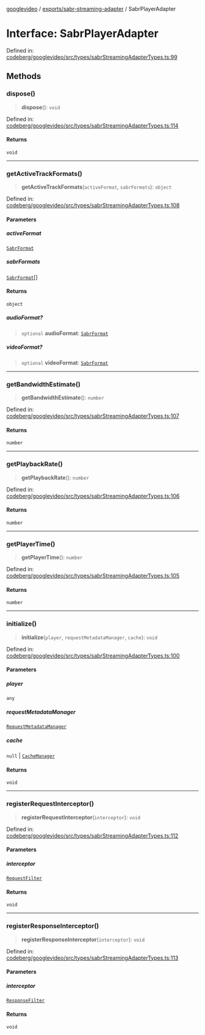 [googlevideo](../../../README.md) / [exports/sabr-streaming-adapter](../README.md) / SabrPlayerAdapter

# Interface: SabrPlayerAdapter

Defined in: [codeberg/googlevideo/src/types/sabrStreamingAdapterTypes.ts:99](https://github.com/LuanRT/googlevideo/blob/19854137cadaf49fd755394883dfd7fe5fdaba20/src/types/sabrStreamingAdapterTypes.ts#L99)

## Methods

### dispose()

> **dispose**(): `void`

Defined in: [codeberg/googlevideo/src/types/sabrStreamingAdapterTypes.ts:114](https://github.com/LuanRT/googlevideo/blob/19854137cadaf49fd755394883dfd7fe5fdaba20/src/types/sabrStreamingAdapterTypes.ts#L114)

#### Returns

`void`

***

### getActiveTrackFormats()

> **getActiveTrackFormats**(`activeFormat`, `sabrFormats`): `object`

Defined in: [codeberg/googlevideo/src/types/sabrStreamingAdapterTypes.ts:108](https://github.com/LuanRT/googlevideo/blob/19854137cadaf49fd755394883dfd7fe5fdaba20/src/types/sabrStreamingAdapterTypes.ts#L108)

#### Parameters

##### activeFormat

[`SabrFormat`](../../../types/shared/interfaces/SabrFormat.md)

##### sabrFormats

[`SabrFormat`](../../../types/shared/interfaces/SabrFormat.md)[]

#### Returns

`object`

##### audioFormat?

> `optional` **audioFormat**: [`SabrFormat`](../../../types/shared/interfaces/SabrFormat.md)

##### videoFormat?

> `optional` **videoFormat**: [`SabrFormat`](../../../types/shared/interfaces/SabrFormat.md)

***

### getBandwidthEstimate()

> **getBandwidthEstimate**(): `number`

Defined in: [codeberg/googlevideo/src/types/sabrStreamingAdapterTypes.ts:107](https://github.com/LuanRT/googlevideo/blob/19854137cadaf49fd755394883dfd7fe5fdaba20/src/types/sabrStreamingAdapterTypes.ts#L107)

#### Returns

`number`

***

### getPlaybackRate()

> **getPlaybackRate**(): `number`

Defined in: [codeberg/googlevideo/src/types/sabrStreamingAdapterTypes.ts:106](https://github.com/LuanRT/googlevideo/blob/19854137cadaf49fd755394883dfd7fe5fdaba20/src/types/sabrStreamingAdapterTypes.ts#L106)

#### Returns

`number`

***

### getPlayerTime()

> **getPlayerTime**(): `number`

Defined in: [codeberg/googlevideo/src/types/sabrStreamingAdapterTypes.ts:105](https://github.com/LuanRT/googlevideo/blob/19854137cadaf49fd755394883dfd7fe5fdaba20/src/types/sabrStreamingAdapterTypes.ts#L105)

#### Returns

`number`

***

### initialize()

> **initialize**(`player`, `requestMetadataManager`, `cache`): `void`

Defined in: [codeberg/googlevideo/src/types/sabrStreamingAdapterTypes.ts:100](https://github.com/LuanRT/googlevideo/blob/19854137cadaf49fd755394883dfd7fe5fdaba20/src/types/sabrStreamingAdapterTypes.ts#L100)

#### Parameters

##### player

`any`

##### requestMetadataManager

[`RequestMetadataManager`](../../utils/classes/RequestMetadataManager.md)

##### cache

`null` | [`CacheManager`](../../utils/classes/CacheManager.md)

#### Returns

`void`

***

### registerRequestInterceptor()

> **registerRequestInterceptor**(`interceptor`): `void`

Defined in: [codeberg/googlevideo/src/types/sabrStreamingAdapterTypes.ts:112](https://github.com/LuanRT/googlevideo/blob/19854137cadaf49fd755394883dfd7fe5fdaba20/src/types/sabrStreamingAdapterTypes.ts#L112)

#### Parameters

##### interceptor

[`RequestFilter`](../type-aliases/RequestFilter.md)

#### Returns

`void`

***

### registerResponseInterceptor()

> **registerResponseInterceptor**(`interceptor`): `void`

Defined in: [codeberg/googlevideo/src/types/sabrStreamingAdapterTypes.ts:113](https://github.com/LuanRT/googlevideo/blob/19854137cadaf49fd755394883dfd7fe5fdaba20/src/types/sabrStreamingAdapterTypes.ts#L113)

#### Parameters

##### interceptor

[`ResponseFilter`](../type-aliases/ResponseFilter.md)

#### Returns

`void`

